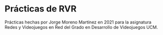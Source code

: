 # Prácticas de RVR
Prácticas hechas por Jorge Moreno Martínez en 2021 para la asignatura Redes y Videojuegos en Red del Grado en Desarrollo de Videojuegos UCM.
